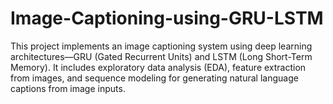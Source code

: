 # Image-Captioning-using-GRU-LSTM
This project implements an image captioning system using deep learning architectures—GRU (Gated Recurrent Units) and LSTM (Long Short-Term Memory). It includes exploratory data analysis (EDA), feature extraction from images, and sequence modeling for generating natural language captions from image inputs.
